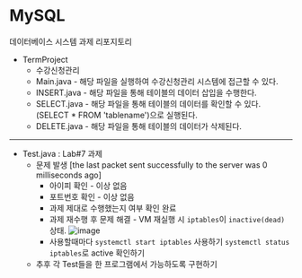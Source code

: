 # MySQL

데이터베이스 시스템 과제 리포지토리

* TermProject
  * 수강신청관리
  * Main.java - 해당 파일을 실행하여 수강신청관리 시스템에 접근할 수 있다.
  * INSERT.java - 해당 파일을 통해 테이블의 데이터 삽입을 수행한다.
  * SELECT.java - 해당 파일을 통해 테이블의 데이터를 확인할 수 있다. (SELECT * FROM 'tablename')으로 실행된다.
  * DELETE.java - 해당 파일을 통해 테이블의 데이터가 삭제된다.


---
* Test.java : Lab#7 과제
  * 문제 발생 [the last packet sent successfully to the server was 0 milliseconds ago]
    * 아이피 확인 - 이상 없음
    * 포트번호 확인 - 이상 없음
    * 과제 제대로 수행했는지 여부 확인 완료
    * 과제 재수행 후 문제 해결 - VM 재실행 시 `iptables`이 `inactive(dead)` 상태.
      ![image](https://github.com/NyanPunch/MySQL/assets/51149853/b09e3d82-868e-4da1-bfcc-c970c3b40ceb)
    * 사용할때마다 `systemctl start iptables` 사용하기 `systemctl status iptables`로 active 확인하기
   * 추후 각 Test들을 한 프로그램에서 가능하도록 구현하기
